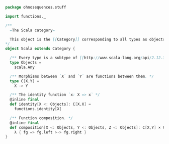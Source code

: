
```scala
package ohnosequences.stuff

import functions._

/**
  =The Scala category=

  This object is the [[Category]] corresponding to all types as objects and functions as morphisms.
*/
object Scala extends Category {

  /** Every type is a subtype of [[http://www.scala-lang.org/api/2.12.3/scala/Any.html Any]]. */
  type Objects =
    scala.Any

  /** Morphisms between `X` and `Y` are functions between them. */
  type C[X,Y] =
    X -> Y

  /** The identity function `x: X => x` */
  @inline final
  def identity[X <: Objects]: C[X,X] =
    functions.identity[X]

  /** Function composition. */  
  @inline final
  def composition[X <: Objects, Y <: Objects, Z <: Objects]: C[X,Y] × C[Y,Z] -> C[X,Z] =
    λ { fg => fg.left >-> fg.right }
}

```




[test/scala/tuples/stdComparison.scala]: ../../../test/scala/tuples/stdComparison.scala.md
[test/scala/tuples/syntax.scala]: ../../../test/scala/tuples/syntax.scala.md
[test/scala/functors/functorExamples.scala]: ../../../test/scala/functors/functorExamples.scala.md
[test/scala/sums.scala]: ../../../test/scala/sums.scala.md
[test/scala/ScalaCategory.scala]: ../../../test/scala/ScalaCategory.scala.md
[test/scala/functions/syntax.scala]: ../../../test/scala/functions/syntax.scala.md
[test/scala/categories.scala]: ../../../test/scala/categories.scala.md
[main/scala/stuff/monoidalCategories.scala]: monoidalCategories.scala.md
[main/scala/stuff/products.scala]: products.scala.md
[main/scala/stuff/Scala.scala]: Scala.scala.md
[main/scala/stuff/package.scala]: package.scala.md
[main/scala/stuff/sums.scala]: sums.scala.md
[main/scala/stuff/monoids.scala]: monoids.scala.md
[main/scala/stuff/maybe.scala]: maybe.scala.md
[main/scala/stuff/boolean.scala]: boolean.scala.md
[main/scala/stuff/functors.scala]: functors.scala.md
[main/scala/stuff/naturalTransformations.scala]: naturalTransformations.scala.md
[main/scala/stuff/categories.scala]: categories.scala.md
[main/scala/stuff/functions.scala]: functions.scala.md